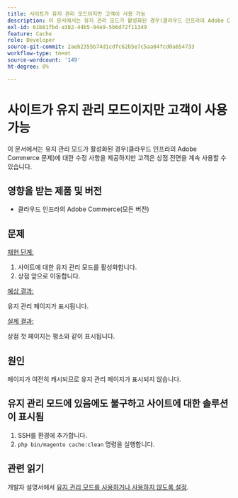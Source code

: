 ```yaml
---
title: 사이트가 유지 관리 모드이지만 고객이 사용 가능
description: 이 문서에서는 유지 관리 모드가 활성화된 경우(클라우드 인프라의 Adobe Commerce 문제)에 대한 수정 사항을 제공하지만 고객은 상점 전면을 계속 사용할 수 있습니다.
exl-id: 61b81fbd-a382-44b5-94e9-5b6d72f11349
feature: Cache
role: Developer
source-git-commit: 2aeb2355b74d1cdfc62b5e7c5aa04fcd0a654733
workflow-type: tm+mt
source-wordcount: '149'
ht-degree: 0%

---
```


# 사이트가 유지 관리 모드이지만 고객이 사용 가능

이 문서에서는 유지 관리 모드가 활성화된 경우(클라우드 인프라의 Adobe Commerce 문제)에 대한 수정 사항을 제공하지만 고객은 상점 전면을 계속 사용할 수 있습니다.

## 영향을 받는 제품 및 버전

* 클라우드 인프라의 Adobe Commerce(모든 버전)

## 문제

<u>재현 단계:</u>

1. 사이트에 대한 유지 관리 모드를 활성화합니다.
1. 상점 앞으로 이동합니다.

<u>예상 결과:</u>

유지 관리 페이지가 표시됩니다.

<u>실제 결과:</u>

상점 첫 페이지는 평소와 같이 표시됩니다.

## 원인

페이지가 여전히 캐시되므로 유지 관리 페이지가 표시되지 않습니다.

## 유지 관리 모드에 있음에도 불구하고 사이트에 대한 솔루션이 표시됨

1. SSH를 환경에 추가합니다.
1. `php bin/magento cache:clean` 명령을 실행합니다.

## 관련 읽기

개발자 설명서에서 [유지 관리 모드를 사용하거나 사용하지 않도록 설정](https://experienceleague.adobe.com/ko/docs/commerce-operations/installation-guide/tutorials/maintenance-mode).
